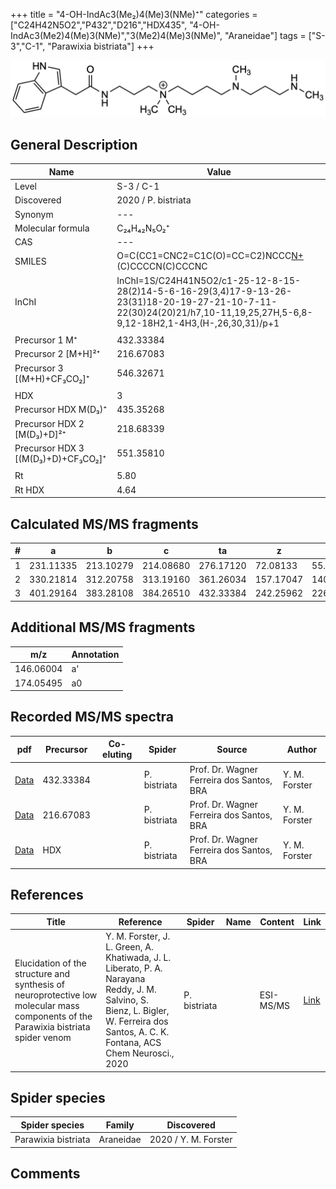 +++
title = "4-OH-IndAc3(Me₂)4(Me)3(NMe)⁺"
categories = ["C24H42N5O2","P432","D216","HDX435",
"4-OH-IndAc3(Me2)4(Me)3(NMe)","3(Me2)4(Me)3(NMe)",
"Araneidae"]
tags = ["S-3","C-1",
"Parawixia bistriata"]
+++

![](/img/4-OH-IndAc3(Me2)4(Me)3(NMe).png)

## General Description

| Name                       | Value              |
|----------------------------|--------------------|
| Level                      | S-3 / C-1          |
| Discovered                 | 2020 / P. bistriata |
| Synonym                    | ---                |
| Molecular formula          | C₂₄H₄₂N₅O₂⁺                   |
| CAS                        | ---                |
| SMILES | O=C(CC1=CNC2=C1C(O)=CC=C2)NCCC[N+](C)(C)CCCCN(C)CCCNC  |
| InChI  | InChI=1S/C24H41N5O2/c1-25-12-8-15-28(2)14-5-6-16-29(3,4)17-9-13-26-23(31)18-20-19-27-21-10-7-11-22(30)24(20)21/h7,10-11,19,25,27H,5-6,8-9,12-18H2,1-4H3,(H-,26,30,31)/p+1  |
|                            |                    |
| Precursor 1  M⁺         | 432.33384                   |
| Precursor 2 [M+H]²⁺       | 216.67083                   |
| Precursor 3 [(M+H)+CF₃CO₂]⁺               | 546.32671                   |
|                            |                    |
| HDX                        | 3                   |
| Precursor HDX    M(D₃)⁺   | 435.35268                   |
| Precursor HDX 2 [M(D₃)+D]²⁺ | 218.68339                   |
| Precursor HDX 3 [(M(D₃)+D)+CF₃CO₂]⁺           | 551.35810                   |
|                            |                    |
| Rt                         | 5.80                   |
| Rt HDX                     | 4.64                   |

## Calculated MS/MS fragments

| # | a         | b         | c         | ta        | z         | y         | tz        |
|---|-----------|-----------|-----------|-----------|-----------|-----------|-----------|
| 1 | 231.11335 | 213.10279 | 214.08680 | 276.17120 | 72.08133 | 55.05478 | 103.12352 |
| 2 | 330.21814 | 312.20758 | 313.19160 | 361.26034 | 157.17047 | 140.14392 | 202.22832 |
| 3 | 401.29164 | 383.28108 | 384.26510 | 432.33384 | 242.25962 | 226.24090 | 259.28617 |

## Additional MS/MS fragments

| m/z | Annotation |
|-----|------------|
| 146.06004    | a'   |
| 174.05495    | a0   |

## Recorded MS/MS spectra

| pdf                                             | Precursor | Co-eluting | Spider      | Source                       | Author        |
|-------------------------------------------------|-----------|------------|-------------|------------------------------|---------------|
| [Data](/pdf/P-bistriata/432_4-OH-IndAc3(Me2)4(Me)3(NMe)_Pb.pdf) | 432.33384 |           | P. bistriata | Prof. Dr. Wagner Ferreira dos Santos, BRA  | Y. M. Forster |
| [Data](/pdf/P-bistriata/432_4-OH-IndAc3(Me2)4(Me)3(NMe)_Pb_2.pdf) | 216.67083 |           | P. bistriata | Prof. Dr. Wagner Ferreira dos Santos, BRA  | Y. M. Forster |
| [Data](/pdf/P-bistriata/432_4-OH-IndAc3(Me2)4(Me)3(NMe)_Pb_HDX.pdf) | HDX |           | P. bistriata | Prof. Dr. Wagner Ferreira dos Santos, BRA  | Y. M. Forster |


## References

| Title | Reference | Spider | Name | Content | Link |
|-------|-----------|--------|------|---------|------|
| Elucidation of the structure and synthesis of neuroprotective low molecular mass components of the Parawixia bistriata spider venom      | Y. M. Forster, J. L. Green, A. Khatiwada, J. L. Liberato, P. A. Narayana Reddy, J. M. Salvino, S. Bienz, L. Bigler, W. Ferreira dos Santos, A. C. K. Fontana, ACS Chem Neurosci., 2020          | P. bistriata       |      | ESI-MS/MS        | [Link](https://pubs.acs.org/doi/10.1021/acschemneuro.0c00007)     |

## Spider species

| Spider species     | Family     | Discovered           |
|--------------------|------------|----------------------|
| Parawixia bistriata | Araneidae | 2020 / Y. M. Forster |


## Comments